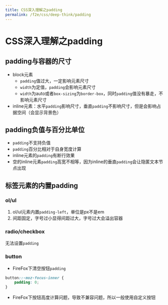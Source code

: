 ```yaml
---
title: CSS深入理解之padding
permalink: /f2e/css/deep-think/padding
---
```


# CSS深入理解之padding

## padding与容器的尺寸

- block元素
  - `padding`值过大，一定影响元素尺寸
  - `width`为定值，`padding`会影响元素尺寸
  - `width`为auto或者`box-sizing`为`border-box`，同时`padding`值没有暴走，不影响元素尺寸
- inline元素：水平`padding`影响尺寸，垂直`padding`不影响尺寸，但是会影响占据空间（会显示背景色）

## padding负值与百分比单位

- `padding`不支持负值
- `padding`百分比相对于自身宽度计算
- inline元素的`padding`有断行效果
- 空的inline元素`padding`高宽不相等，因为inline的垂直`padding`会让隐匿文本节点出现

## 标签元素的内置padding

### ol/ul

1. ol/ul元素内置`padding-left`，单位是px不是em
2. 间距固定，字号过小显得间距过大，字号过大会溢出容器

### radio/checkbox

无法设置`padding`

### button

- FireFox下清空按钮`padding`

``` css
button::-moz-focus-inner {
    padding: 0; 
}
```

- FireFox下按钮高度计算问题，导致不兼容问题，所以一般使用自定义按钮